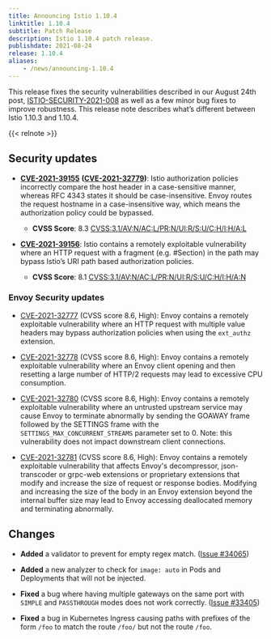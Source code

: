 ```yaml
---
title: Announcing Istio 1.10.4
linktitle: 1.10.4
subtitle: Patch Release
description: Istio 1.10.4 patch release.
publishdate: 2021-08-24
release: 1.10.4
aliases:
    - /news/announcing-1.10.4
---
```


This release fixes the security vulnerabilities described in our August 24th post, [ISTIO-SECURITY-2021-008](/pt-br/news/security/istio-security-2021-008) as
well as a few minor bug fixes to improve robustness. This release note describes what’s different between Istio 1.10.3 and 1.10.4.

{{< relnote >}}

## Security updates

- __[CVE-2021-39155](https://cve.mitre.org/cgi-bin/cvename.cgi?name=CVE-2CVE-2021-39155])__ __([CVE-2021-32779](https://cve.mitre.org/cgi-bin/cvename.cgi?name=CVE-2021-32779))__:
  Istio authorization policies incorrectly compare the host header in a case-sensitive manner, whereas RFC 4343 states it should be case-insensitive. Envoy routes the request hostname in a case-insensitive way, which means the authorization policy could be bypassed.
    - __CVSS Score__: 8.3 [CVSS:3.1/AV:N/AC:L/PR:N/UI:R/S:U/C:H/I:H/A:L](https://www.first.org/cvss/calculator/3.1#CVSS:3.1/AV:N/AC:L/PR:N/UI:R/S:U/C:H/I:H/A:L)

- __[CVE-2021-39156](https://cve.mitre.org/cgi-bin/cvename.cgi?name=CVE-2CVE-2021-39156])__:
  Istio contains a remotely exploitable vulnerability where an HTTP request with a fragment (e.g. #Section) in the path may bypass Istio’s URI path based authorization policies.
    - __CVSS Score__: 8.1 [CVSS:3.1/AV:N/AC:L/PR:N/UI:R/S:U/C:H/I:H/A:N](https://www.first.org/cvss/calculator/3.1#CVSS:3.1/AV:N/AC:L/PR:N/UI:R/S:U/C:H/I:H/A:N)

### Envoy Security updates

- [CVE-2021-32777](https://cve.mitre.org/cgi-bin/cvename.cgi?name=CVE-2021-32777) (CVSS score 8.6, High): Envoy contains a remotely exploitable vulnerability where an HTTP request with multiple value headers may bypass authorization policies when using the `ext_authz` extension.

- [CVE-2021-32778](https://cve.mitre.org/cgi-bin/cvename.cgi?name=CVE-2021-32778) (CVSS score 8.6, High): Envoy contains a remotely exploitable vulnerability where an Envoy client opening and then resetting a large number of HTTP/2 requests may lead to excessive CPU consumption.

- [CVE-2021-32780](https://cve.mitre.org/cgi-bin/cvename.cgi?name=CVE-2021-32780) (CVSS score 8.6, High): Envoy contains a remotely exploitable vulnerability where an untrusted upstream service may cause Envoy to terminate abnormally by sending the GOAWAY frame followed by the SETTINGS frame with the `SETTINGS_MAX_CONCURRENT_STREAMS` parameter set to 0.
  Note: this vulnerability does not impact downstream client connections.

- [CVE-2021-32781](https://cve.mitre.org/cgi-bin/cvename.cgi?name=CVE-2021-32781) (CVSS score 8.6, High): Envoy contains a remotely exploitable vulnerability that affects Envoy's decompressor, json-transcoder or grpc-web extensions or proprietary extensions that modify and increase the size of request or response bodies. Modifying and increasing the size of the body in an Envoy extension beyond the internal buffer size may lead to Envoy accessing deallocated memory and terminating abnormally.

## Changes

- **Added** a validator to prevent for empty regex match. ([Issue #34065](https://github.com/istio/istio/issues/34065))

- **Added** a new analyzer to check for `image: auto` in Pods and Deployments that will not be injected.

- **Fixed** a bug where having multiple gateways on the same port with `SIMPLE` and `PASSTHROUGH` modes does not work correctly. ([Issue #33405](https://github.com/istio/istio/issues/33405))

- **Fixed** a bug in Kubernetes Ingress causing paths with prefixes of the form `/foo` to match the route `/foo/` but not the route `/foo`.
